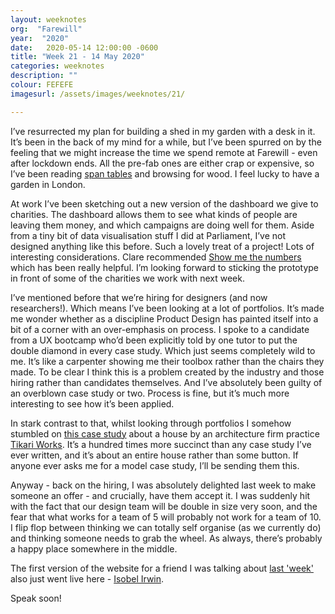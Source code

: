 ```yaml
---
layout: weeknotes
org:  "Farewill"
year:  "2020"
date:   2020-05-14 12:00:00 -0600
title: "Week 21 - 14 May 2020"
categories: weeknotes
description: ""
colour: FEFEFE
imagesurl: /assets/images/weeknotes/21/

---
```


I’ve resurrected my plan for building a shed in my garden with a desk in it. It’s been in the back of my mind for a while, but I’ve been spurred on by the feeling that we might increase the time we spend remote at Farewill - even after lockdown ends. All the pre-fab ones are either crap or expensive, so I’ve been reading [span tables](https://www.awc.org/codes-standards/spantables/tutorial) and browsing for wood. I feel lucky to have a garden in London. 

At work I’ve been sketching out a new version of the dashboard we give to charities. The dashboard allows them to see what kinds of people are leaving them money, and which campaigns are doing well for them. Aside from a tiny bit of data visualisation stuff I did at Parliament, I’ve not designed anything like this before. Such a lovely treat of a project! Lots of interesting considerations. Clare recommended [Show me the numbers](http://www.stephen-few.com/smtn.php) which has been really helpful. I’m looking forward to sticking the prototype in front of some of the charities we work with next week.

I’ve mentioned before that we’re hiring for designers (and now researchers!). Which means I’ve been looking at a lot of portfolios. It’s made me wonder whether as a discipline Product Design has painted itself into a bit of a corner with an over-emphasis on process. I spoke to a candidate from a UX bootcamp who’d been explicitly told by one tutor to put the double diamond in every case study. Which just seems completely wild to me. It’s like a carpenter showing me their toolbox rather than the chairs they made. To be clear I think this is a problem created by the industry and those hiring rather than candidates themselves. And I’ve absolutely been guilty of an overblown case study or two. Process is fine, but it’s much more interesting to see how it’s been applied.

In stark contrast to that, whilst looking through portfolios I somehow stumbled on [this case study](https://www.tikari.co.uk/work/pocket-house/) about a house by an architecture firm practice [Tikari Works](https://www.tikari.co.uk/). It’s a hundred times more succinct than any case study I’ve ever written, and it’s about an entire house rather than some button. If anyone ever asks me for a model case study, I’ll be sending them this. 

Anyway - back on the hiring, I was absolutely delighted last week to make someone an offer - and crucially, have them accept it. I was suddenly hit with the fact that our design team will be double in size very soon, and the fear that what works for a team of 5 will probably not work for a team of 10. I flip flop between thinking we can totally self organise (as we currently do) and thinking someone needs to grab the wheel. As always, there’s probably a happy place somewhere in the middle. 

The first version of the website for a friend I was talking about [last 'week'](https://www.victorhwang.co/weeknotes/2020/04/18/week20.html) also just went live here - [Isobel Irwin](http://isobelirwin.com/).

Speak soon!
